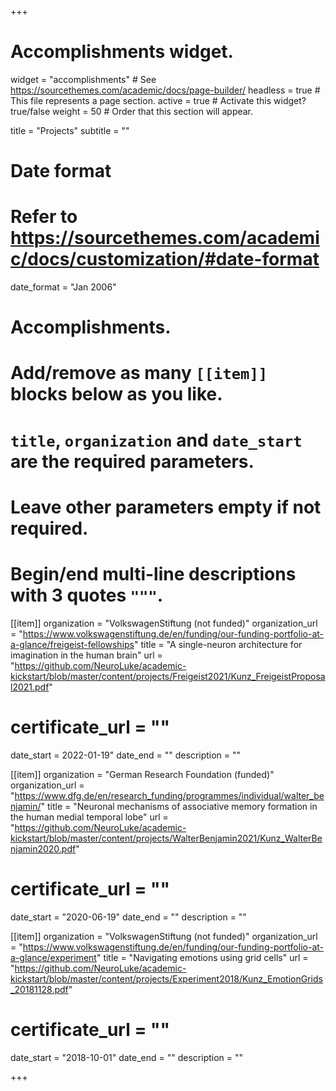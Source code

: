 +++
# Accomplishments widget.
widget = "accomplishments"  # See https://sourcethemes.com/academic/docs/page-builder/
headless = true  # This file represents a page section.
active = true  # Activate this widget? true/false
weight = 50  # Order that this section will appear.

title = "Projects"
subtitle = ""

# Date format
#   Refer to https://sourcethemes.com/academic/docs/customization/#date-format
date_format = "Jan 2006"

# Accomplishments.
#   Add/remove as many `[[item]]` blocks below as you like.
#   `title`, `organization` and `date_start` are the required parameters.
#   Leave other parameters empty if not required.
#   Begin/end multi-line descriptions with 3 quotes `"""`.

[[item]]
  organization = "VolkswagenStiftung (not funded)"
  organization_url = "https://www.volkswagenstiftung.de/en/funding/our-funding-portfolio-at-a-glance/freigeist-fellowships"
  title = "A single-neuron architecture for imagination in the human brain"
  url = "https://github.com/NeuroLuke/academic-kickstart/blob/master/content/projects/Freigeist2021/Kunz_FreigeistProposal2021.pdf"
# certificate_url = ""
  date_start = 2022-01-19"
  date_end = ""
  description = ""

[[item]]
  organization = "German Research Foundation (funded)"
  organization_url = "https://www.dfg.de/en/research_funding/programmes/individual/walter_benjamin/"
  title = "Neuronal mechanisms of associative memory formation in the human medial temporal lobe"
  url = "https://github.com/NeuroLuke/academic-kickstart/blob/master/content/projects/WalterBenjamin2021/Kunz_WalterBenjamin2020.pdf"
# certificate_url = ""
  date_start = "2020-06-19"
  date_end = ""
  description = ""

[[item]]
  organization = "VolkswagenStiftung (not funded)"
  organization_url = "https://www.volkswagenstiftung.de/en/funding/our-funding-portfolio-at-a-glance/experiment"
  title = "Navigating emotions using grid cells"
  url = "https://github.com/NeuroLuke/academic-kickstart/blob/master/content/projects/Experiment2018/Kunz_EmotionGrids_20181128.pdf"
# certificate_url = ""
  date_start = "2018-10-01"
  date_end = ""
  description = ""

+++
